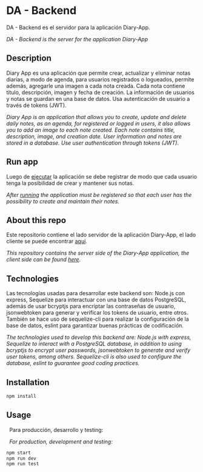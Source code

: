 # DA - Backend

DA - Backend es el servidor para la aplicación Diary-App.

_DA - Backend is the server for the application Diary-App_

## Description

Diary App es una aplicación que permite crear, actualizar y eliminar notas diarias, a modo de agenda, para usuarios registrados o logueados, permite además, agregarle una imagen a cada nota creada. Cada nota contiene título, descripción, imagen y fecha de creación. La información de usuarios y notas se guardan en una base de datos. Usa autenticación de usuario a través de tokens (JWT).

_Diary App is an application that allows you to create, update and delete daily notes, as an agenda, for registered or logged in users, it also allows you to add an image to each note created. Each note contains title, description, image, and creation date. User information and notes are stored in a database. Use user authentication through tokens (JWT)._

## Run app

Luego de [ejecutar](https://aac-diary-app.herokuapp.com) la aplicación se debe registrar de modo que cada usuario tenga la posibilidad de crear y mantener sus notas.

_After [running](https://aac-diary-app.herokuapp.com) the application must be registered so that each user has the possibility to create and maintain their notes._

## About this repo

Este repositorio contiene el lado servidor de la aplicación Diary-App, el lado cliente se puede encontrar [aquí](https://github.com/aac-devs/diary-client).

_This repository contains the server side of the Diary-App application, the client side can be found [here](https://github.com/aac-devs/diary-client)._

## Technologies

Las tecnologías usadas para desarrollar este backend son: Node.js con express, Sequelize para interactuar con una base de datos PostgreSQL, además de usar bcryptjs para encriptar las contraseñas de usuario, jsonwebtoken para generar y verificar los tokens de usuario, entre otros. También se hace uso de sequelize-cli para realizar la configuración de la base de datos, eslint para garantizar buenas prácticas de codificación.

_The technologies used to develop this backend are: Node.js with express, Sequelize to interact with a PostgreSQL database, in addition to using bcryptjs to encrypt user passwords, jsonwebtoken to generate and verify user tokens, among others. Sequelize-cli is also used to configure the database, eslint to guarantee good coding practices._

## Installation

```bash
npm install
```

## Usage

&nbsp;
Para producción, desarrollo y testing:

&nbsp; _For production, development and testing:_

```bash
npm start
npm run dev
npm run test
```
